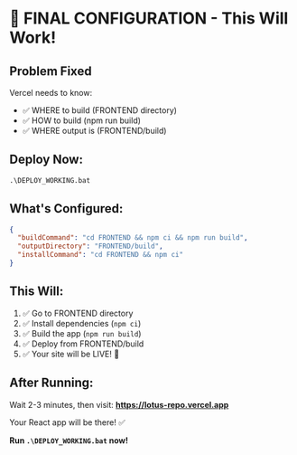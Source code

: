 # 🎉 FINAL CONFIGURATION - This Will Work!

## Problem Fixed

Vercel needs to know:
- ✅ WHERE to build (FRONTEND directory)
- ✅ HOW to build (npm run build)
- ✅ WHERE output is (FRONTEND/build)

## Deploy Now:

```cmd
.\DEPLOY_WORKING.bat
```

## What's Configured:

```json
{
  "buildCommand": "cd FRONTEND && npm ci && npm run build",
  "outputDirectory": "FRONTEND/build",
  "installCommand": "cd FRONTEND && npm ci"
}
```

## This Will:

1. ✅ Go to FRONTEND directory
2. ✅ Install dependencies (`npm ci`)
3. ✅ Build the app (`npm run build`)
4. ✅ Deploy from FRONTEND/build
5. ✅ Your site will be LIVE! 🚀

## After Running:

Wait 2-3 minutes, then visit:
**https://lotus-repo.vercel.app**

Your React app will be there! ✅

**Run `.\DEPLOY_WORKING.bat` now!**

